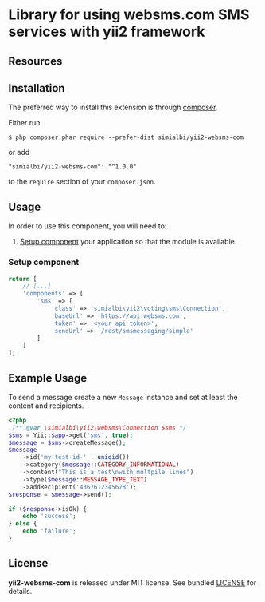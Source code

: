 # Library for using websms.com SMS services with yii2 framework

## Resources

## Installation
The preferred way to install this extension is through [composer](http://getcomposer.org/download/).

Either run

```
$ php composer.phar require --prefer-dist simialbi/yii2-websms-com
```

or add

```
"simialbi/yii2-websms-com": "^1.0.0"
```

to the `require` section of your `composer.json`.

## Usage

In order to use this component, you will need to:

1. [Setup component](#setup-component) your application so that the module is available.

### Setup component

```php
return [
    // [...]
    'components' => [
        'sms' => [
            'class' => 'simialbi\yii2\voting\sms\Connection',
            'baseUrl' => 'https://api.websms.com',
            'token' => '<your api token>',
            'sendUrl' => '/rest/smsmessaging/simple'
        ]
    ]
];
```

## Example Usage

To send a message create a new `Message` instance and set at least the content and recipients.

```php
<?php
 /** @var \simialbi\yii2\websms\Connection $sms */
$sms = Yii::$app->get('sms', true);
$message = $sms->createMessage();
$message
    ->id('my-test-id-' . uniqid())
    ->category($message::CATEGORY_INFORMATIONAL)
    ->content("This is a test\nwith multpile lines")
    ->type($message::MESSAGE_TYPE_TEXT)
    ->addRecipient('4367612345678');
$response = $message->send();

if ($response->isOk) {
    echo 'success';
} else {
    echo 'failure';
}
```

## License

**yii2-websms-com** is released under MIT license. See bundled [LICENSE](LICENSE) for details.
